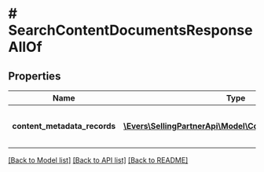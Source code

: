 # # SearchContentDocumentsResponseAllOf

## Properties

Name | Type | Description | Notes
------------ | ------------- | ------------- | -------------
**content_metadata_records** | [**\Evers\SellingPartnerApi\Model\ContentMetadataRecord[]**](ContentMetadataRecord.md) | A list of A+ Content metadata records. |

[[Back to Model list]](../../README.md#models) [[Back to API list]](../../README.md#endpoints) [[Back to README]](../../README.md)
